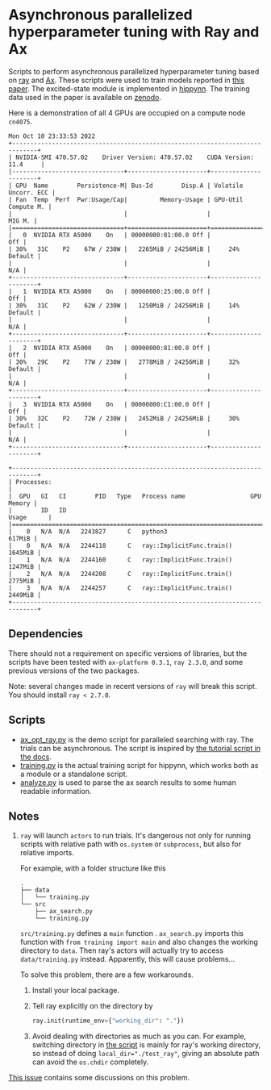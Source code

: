 # Asynchronous parallelized hyperparameter tuning with Ray and Ax

Scripts to perform asynchronous parallelized hyperparameter tuning based on
[ray](https://docs.ray.io/en/latest/) and [Ax](https://github.com/facebook/Ax).
These scripts were used to train models reported in
[this paper](https://pubs.acs.org/doi/full/10.1021/acs.jctc.3c01068). The
excited-state module is implemented in
[hippynn](https://github.com/lanl/hippynn). The training data used in the paper
is available on [zenodo](https://zenodo.org/records/7076420).

Here is a demonstration of all 4 GPUs are occupied on a compute node `cn4075`.

```plaintext
Mon Oct 10 23:33:53 2022
+-----------------------------------------------------------------------------+
| NVIDIA-SMI 470.57.02    Driver Version: 470.57.02    CUDA Version: 11.4     |
|-------------------------------+----------------------+----------------------+
| GPU  Name        Persistence-M| Bus-Id        Disp.A | Volatile Uncorr. ECC |
| Fan  Temp  Perf  Pwr:Usage/Cap|         Memory-Usage | GPU-Util  Compute M. |
|                               |                      |               MIG M. |
|===============================+======================+======================|
|   0  NVIDIA RTX A5000    On   | 00000000:01:00.0 Off |                  Off |
| 30%   31C    P2    67W / 230W |   2265MiB / 24256MiB |     24%      Default |
|                               |                      |                  N/A |
+-------------------------------+----------------------+----------------------+
|   1  NVIDIA RTX A5000    On   | 00000000:25:00.0 Off |                  Off |
| 30%   31C    P2    62W / 230W |   1250MiB / 24256MiB |     14%      Default |
|                               |                      |                  N/A |
+-------------------------------+----------------------+----------------------+
|   2  NVIDIA RTX A5000    On   | 00000000:81:00.0 Off |                  Off |
| 30%   29C    P2    77W / 230W |   2778MiB / 24256MiB |     32%      Default |
|                               |                      |                  N/A |
+-------------------------------+----------------------+----------------------+
|   3  NVIDIA RTX A5000    On   | 00000000:C1:00.0 Off |                  Off |
| 30%   32C    P2    72W / 230W |   2452MiB / 24256MiB |     30%      Default |
|                               |                      |                  N/A |
+-------------------------------+----------------------+----------------------+

+-----------------------------------------------------------------------------+
| Processes:                                                                  |
|  GPU   GI   CI        PID   Type   Process name                  GPU Memory |
|        ID   ID                                                   Usage      |
|=============================================================================|
|    0   N/A  N/A   2243827      C   python3                           617MiB |
|    0   N/A  N/A   2244118      C   ray::ImplicitFunc.train()        1645MiB |
|    1   N/A  N/A   2244160      C   ray::ImplicitFunc.train()        1247MiB |
|    2   N/A  N/A   2244208      C   ray::ImplicitFunc.train()        2775MiB |
|    3   N/A  N/A   2244257      C   ray::ImplicitFunc.train()        2449MiB |
+-----------------------------------------------------------------------------+
```

## Dependencies

There should not a requirement on specific versions of libraries, but the
scripts have been tested with `ax-platform 0.3.1`, `ray 2.3.0`, and some
previous versions of the two packages.

Note: several changes made in recent versions of `ray` will break this script.
You should install `ray < 2.7.0`.

## Scripts

* [ax_opt_ray.py](./ax_opt_ray.py) is the demo script for paralleled
  searching with ray. The trials can be asynchronous. The script is inspired by
  [the tutorial script in the docs](https://ax.dev/tutorials/raytune_pytorch_cnn.html).
* [training.py](./training.py) is the actual training script for
  hippynn, which works both as a module or a standalone script.
* [analyze.py](./analyze.py) is used to parse the ax search results to
  some human readable information.

## Notes

1. `ray` will launch `actors` to run trials. It's dangerous not only for running
   scripts with relative path with `os.system` or `subprocess`, but also for
   relative imports.

   For example, with a folder structure like this

   ```plaintext
   .
   ├── data
   │   └── training.py
   └── src
       ├── ax_search.py
       └── training.py
   ```

   `src/training.py` defines a `main` function . `ax_search.py` imports this
   function with `from training import main` and also changes the working
   directory to `data`. Then ray's actors will actually try to access
   `data/training.py` instead. Apparently, this will cause problems...

   To solve this problem, there are a few workarounds.

   1. Install your local package.
   2. Tell ray explicitly on the directory by

      ```python
      ray.init(runtime_env={"working_dir": "."})
      ```

   3. Avoid dealing with directories as much as you can. For example, switching
      directory in [the script](./ax_opt_ray.py) is mainly for ray's
      working directory, so instead of doing `local_dir="./test_ray"`, giving an
      absolute path can avoid the `os.chdir` completely.

  [This issue](https://github.com/ray-project/ray/issues/4479) contains some
  discussions on this problem.

